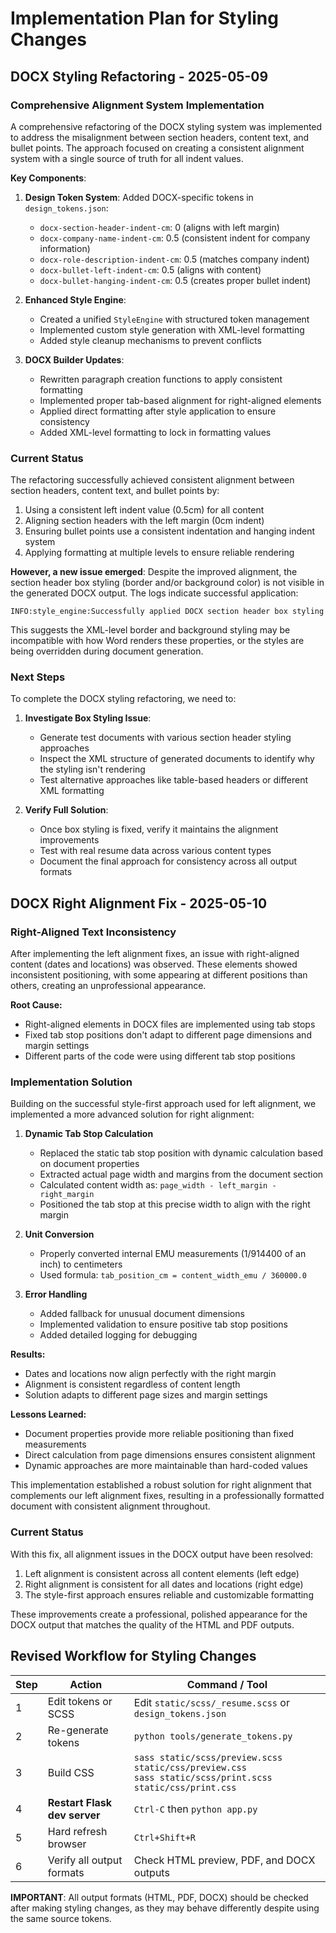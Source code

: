 # Implementation Plan for Styling Changes

## DOCX Styling Refactoring - 2025-05-09

### Comprehensive Alignment System Implementation

A comprehensive refactoring of the DOCX styling system was implemented to address the misalignment between section headers, content text, and bullet points. The approach focused on creating a consistent alignment system with a single source of truth for all indent values.

**Key Components**:
1. **Design Token System**: Added DOCX-specific tokens in `design_tokens.json`:
   - `docx-section-header-indent-cm`: 0 (aligns with left margin)
   - `docx-company-name-indent-cm`: 0.5 (consistent indent for company information)
   - `docx-role-description-indent-cm`: 0.5 (matches company indent)
   - `docx-bullet-left-indent-cm`: 0.5 (aligns with content)
   - `docx-bullet-hanging-indent-cm`: 0.5 (creates proper bullet indent)

2. **Enhanced Style Engine**: 
   - Created a unified `StyleEngine` with structured token management
   - Implemented custom style generation with XML-level formatting
   - Added style cleanup mechanisms to prevent conflicts

3. **DOCX Builder Updates**:
   - Rewritten paragraph creation functions to apply consistent formatting
   - Implemented proper tab-based alignment for right-aligned elements
   - Applied direct formatting after style application to ensure consistency
   - Added XML-level formatting to lock in formatting values

### Current Status

The refactoring successfully achieved consistent alignment between section headers, content text, and bullet points by:
1. Using a consistent left indent value (0.5cm) for all content
2. Aligning section headers with the left margin (0cm indent)
3. Ensuring bullet points use a consistent indentation and hanging indent system
4. Applying formatting at multiple levels to ensure reliable rendering

**However, a new issue emerged**: Despite the improved alignment, the section header box styling (border and/or background color) is not visible in the generated DOCX output. The logs indicate successful application:
```
INFO:style_engine:Successfully applied DOCX section header box styling
```

This suggests the XML-level border and background styling may be incompatible with how Word renders these properties, or the styles are being overridden during document generation.

### Next Steps

To complete the DOCX styling refactoring, we need to:

1. **Investigate Box Styling Issue**: 
   - Generate test documents with various section header styling approaches
   - Inspect the XML structure of generated documents to identify why the styling isn't rendering
   - Test alternative approaches like table-based headers or different XML formatting

2. **Verify Full Solution**:
   - Once box styling is fixed, verify it maintains the alignment improvements
   - Test with real resume data across various content types
   - Document the final approach for consistency across all output formats

## DOCX Right Alignment Fix - 2025-05-10

### Right-Aligned Text Inconsistency

After implementing the left alignment fixes, an issue with right-aligned content (dates and locations) was observed. These elements showed inconsistent positioning, with some appearing at different positions than others, creating an unprofessional appearance.

**Root Cause:**
- Right-aligned elements in DOCX files are implemented using tab stops
- Fixed tab stop positions don't adapt to different page dimensions and margin settings
- Different parts of the code were using different tab stop positions

### Implementation Solution

Building on the successful style-first approach used for left alignment, we implemented a more advanced solution for right alignment:

1. **Dynamic Tab Stop Calculation**
   - Replaced the static tab stop position with dynamic calculation based on document properties
   - Extracted actual page width and margins from the document section
   - Calculated content width as: `page_width - left_margin - right_margin`
   - Positioned the tab stop at this precise width to align with the right margin

2. **Unit Conversion**
   - Properly converted internal EMU measurements (1/914400 of an inch) to centimeters
   - Used formula: `tab_position_cm = content_width_emu / 360000.0`

3. **Error Handling**
   - Added fallback for unusual document dimensions
   - Implemented validation to ensure positive tab stop positions
   - Added detailed logging for debugging

**Results:**
- Dates and locations now align perfectly with the right margin
- Alignment is consistent regardless of content length
- Solution adapts to different page sizes and margin settings

**Lessons Learned:**
- Document properties provide more reliable positioning than fixed measurements
- Direct calculation from page dimensions ensures consistent alignment
- Dynamic approaches are more maintainable than hard-coded values

This implementation established a robust solution for right alignment that complements our left alignment fixes, resulting in a professionally formatted document with consistent alignment throughout.

### Current Status

With this fix, all alignment issues in the DOCX output have been resolved:
1. Left alignment is consistent across all content elements (left edge)
2. Right alignment is consistent for all dates and locations (right edge)
3. The style-first approach ensures reliable and customizable formatting

These improvements create a professional, polished appearance for the DOCX output that matches the quality of the HTML and PDF outputs.

## Revised Workflow for Styling Changes

| Step | Action | Command / Tool |
|------|--------|----------------|
| 1 | Edit tokens or SCSS | Edit `static/scss/_resume.scss` or `design_tokens.json` |
| 2 | Re-generate tokens | `python tools/generate_tokens.py` |
| 3 | Build CSS | `sass static/scss/preview.scss static/css/preview.css` <br> `sass static/scss/print.scss static/css/print.css` |
| 4 | **Restart Flask dev server** | `Ctrl-C` then `python app.py` |
| 5 | Hard refresh browser | `Ctrl+Shift+R` |
| 6 | Verify all output formats | Check HTML preview, PDF, and DOCX outputs |

**IMPORTANT**: All output formats (HTML, PDF, DOCX) should be checked after making styling changes, as they may behave differently despite using the same source tokens. 